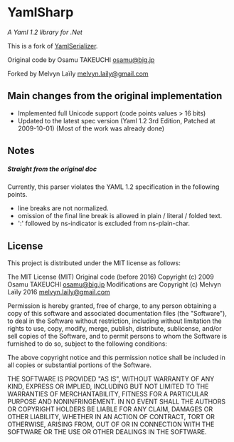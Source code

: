 # YamlSharp

_A Yaml 1.2 library for .Net_

This is a fork of [YamlSerializer](https://yamlserializer.codeplex.com/).

Original code by Osamu TAKEUCHI <osamu@big.jp>

Forked by Melvyn Laïly <melvyn.laily@gmail.com>

## Main changes from the original implementation

* Implemented full Unicode support (code points values > 16 bits)
* Updated to the latest spec version (Yaml 1.2 3rd Edition, Patched at 2009-10-01) (Most of the work was already done)

## Notes

##### Straight from the original doc

Currently, this parser violates the YAML 1.2 specification in the following points.
- line breaks are not normalized.
- omission of the final line break is allowed in plain / literal / folded text.
- ':' followed by ns-indicator is excluded from ns-plain-char.

## License

This project is distributed under the MIT license as follows:

The MIT License (MIT)
Original code (before 2016) Copyright (c) 2009 Osamu TAKEUCHI <osamu@big.jp>
Modifications are Copyright (c) Melvyn Laïly 2016 <melvyn.laily@gmail.com>


Permission is hereby granted, free of charge, to any person obtaining a copy of 
this software and associated documentation files (the "Software"), to deal in the 
Software without restriction, including without limitation the rights to use, copy, 
modify, merge, publish, distribute, sublicense, and/or sell copies of the Software, 
and to permit persons to whom the Software is furnished to do so, subject to the 
following conditions:

The above copyright notice and this permission notice shall be included in all 
copies or substantial portions of the Software.

THE SOFTWARE IS PROVIDED "AS IS", WITHOUT WARRANTY OF ANY KIND, EXPRESS OR IMPLIED, 
INCLUDING BUT NOT LIMITED TO THE WARRANTIES OF MERCHANTABILITY, FITNESS FOR A 
PARTICULAR PURPOSE AND NONINFRINGEMENT. IN NO EVENT SHALL THE AUTHORS OR COPYRIGHT 
HOLDERS BE LIABLE FOR ANY CLAIM, DAMAGES OR OTHER LIABILITY, WHETHER IN AN ACTION OF 
CONTRACT, TORT OR OTHERWISE, ARISING FROM, OUT OF OR IN CONNECTION WITH THE SOFTWARE 
OR THE USE OR OTHER DEALINGS IN THE SOFTWARE.
